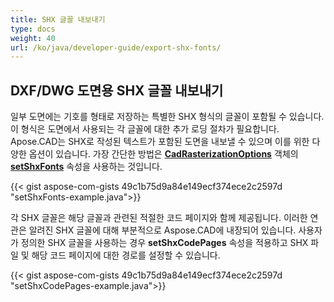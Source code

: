 ```yaml
---
title: SHX 글꼴 내보내기
type: docs
weight: 40
url: /ko/java/developer-guide/export-shx-fonts/
---
```


## **DXF/DWG 도면용 SHX 글꼴 내보내기**

일부 도면에는 기호를 형태로 저장하는 특별한 SHX 형식의 글꼴이 포함될 수 있습니다.
이 형식은 도면에서 사용되는 각 글꼴에 대한 추가 로딩 절차가 필요합니다.
Apose.CAD는 SHX로 작성된 텍스트가 포함된 도면을 내보낼 수 있으며 이를 위한 다양한 옵션이 있습니다.
가장 간단한 방법은 [**CadRasterizationOptions**](https://reference.aspose.com/cad/java/com.aspose.cad.imageoptions/CadRasterizationOptions) 객체의 [**setShxFonts**](https://reference.aspose.com/cad/java/com.aspose.cad.imageoptions/CadRasterizationOptions#setShxFonts-java.lang.String:A-) 속성을 사용하는 것입니다.

{{< gist aspose-com-gists 49c1b75d9a84e149ecf374ece2c2597d "setShxFonts-example.java">}}

각 SHX 글꼴은 해당 글꼴과 관련된 적절한 코드 페이지와 함께 제공됩니다. 이러한 연관은 알려진 SHX 글꼴에 대해 부분적으로 Aspose.CAD에 내장되어 있습니다.
사용자가 정의한 SHX 글꼴을 사용하는 경우 **setShxCodePages** 속성을 적용하고 SHX 파일 및 해당 코드 페이지에 대한 경로를 설정할 수 있습니다.

{{< gist aspose-com-gists 49c1b75d9a84e149ecf374ece2c2597d "setShxCodePages-example.java">}}
